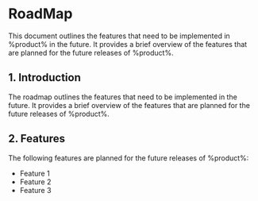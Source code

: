 # RoadMap

This document outlines the features that need to be implemented in %product% in the future. It provides a brief overview of the features that are planned for the future releases of %product%.

## 1. Introduction

The roadmap outlines the features that need to be implemented in the future. It provides a brief overview of the features that are planned for the future releases of %product%.

## 2. Features

The following features are planned for the future releases of %product%:

- Feature 1
- Feature 2
- Feature 3